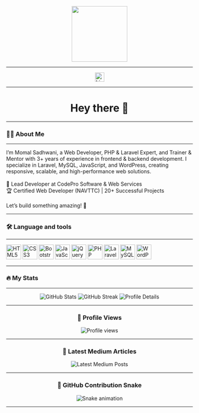 <div align="center">
  <img height="150" src="https://media.giphy.com/media/M9gbBd9nbDrOTu1Mqx/giphy.gif" />
</div>

---

<div align="center">
  <a href="https://www.linkedin.com/in/moomal-sadhwani/" target="_blank">
    <img src="https://img.shields.io/static/v1?message=LinkedIn&logo=linkedin&label=&color=0077B5&logoColor=white&labelColor=&style=for-the-badge" height="25" alt="LinkedIn logo" />
  </a>
</div>

---

<h1 align="center">Hey there 👋</h1>

---

<h3 align="left">👩‍💻 About Me</h3>

---

<p align="left">I’m Momal Sadhwani, a Web Developer, PHP & Laravel Expert, and Trainer & Mentor with 3+ years of experience in frontend & backend development. I specialize in Laravel, MySQL, JavaScript, and WordPress, creating responsive, scalable, and high-performance web solutions.  <br><br>💼 Lead Developer at CodePro Software & Web Services  <br>🏆 Certified Web Developer (NAVTTC) | 20+ Successful Projects<br><br>Let’s build something amazing! 🚀</p>

---

<h3 align="left">🛠 Language and tools</h3>

---

<div align="left">
  <img src="https://cdn.jsdelivr.net/gh/devicons/devicon/icons/html5/html5-original.svg" height="40" alt="HTML5" />
  <img src="https://cdn.jsdelivr.net/gh/devicons/devicon/icons/css3/css3-original.svg" height="40" alt="CSS3" />
  <img src="https://cdn.jsdelivr.net/gh/devicons/devicon/icons/bootstrap/bootstrap-original.svg" height="40" alt="Bootstrap" />
  <img src="https://cdn.jsdelivr.net/gh/devicons/devicon/icons/javascript/javascript-original.svg" height="40" alt="JavaScript" />
  <img src="https://cdn.jsdelivr.net/gh/devicons/devicon/icons/jquery/jquery-original.svg" height="40" alt="jQuery" />
  <img src="https://cdn.jsdelivr.net/gh/devicons/devicon/icons/php/php-original.svg" height="40" alt="PHP" />
  <img src="https://cdn.jsdelivr.net/gh/devicons/devicon/icons/laravel/laravel-original.svg" height="40" alt="Laravel" />
  <img src="https://cdn.jsdelivr.net/gh/devicons/devicon/icons/mysql/mysql-original.svg" height="40" alt="MySQL" />
  <img src="https://cdn.jsdelivr.net/gh/devicons/devicon/icons/wordpress/wordpress-original.svg" height="40" alt="WordPress" />
</div>

---

<h3 align="left">🔥 My Stats</h3>

---

<div align="center">
  <img src="https://github-readme-stats.vercel.app/api?username=SadhwaniMomal&show_icons=true&theme=radical" alt="GitHub Stats" />
  <img src="https://github-readme-streak-stats.herokuapp.com/?user=SadhwaniMomal&theme=radical" alt="GitHub Streak" />
  <img src="https://github-profile-summary-cards.vercel.app/api/cards/profile-details?username=SadhwaniMomal&theme=radical" alt="Profile Details" />
</div>

---

<h3 align="center">👀 Profile Views</h3>

<div align="center">
  <img src="https://komarev.com/ghpvc/?username=SadhwaniMomal&color=blue" alt="Profile views" />
</div>

---

<h3 align="center">📝 Latest Medium Articles</h3>

<div align="center">
  <img src="https://github-read-medium-git-main.pahlevikun.vercel.app/latest?limit=4&username=SadhwaniMomal" alt="Latest Medium Posts" />
</div>

---

<h3 align="center">🐍 GitHub Contribution Snake</h3>

<div align="center">
  <img src="https://github.com/SadhwaniMomal/SadhwaniMomal/blob/output/github-contribution-grid-snake.svg" alt="Snake animation" />
</div>

---
